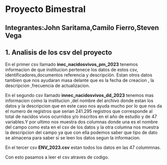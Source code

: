 # Proyecto Bimestral
## Integrantes:John Saritama,Camilo Fierro,Steven Vega

## 1. Analisis de los csv del proyecto
En el primer csv llamado **inec_nacidosvivos_pm_2023** tenemos informacion de que institucion pertenece los datos de estos csv, identificadores,documentos referencia y descripción.
Estan otros datos tambien que nos ayudaran masa delante que es la fecha de creacion , la descripcion ,frecuencia de actualizacion.

En el segundo csv llamado **innec_nacidosvivos_dd_2023** tenemos mas informacion como la institucion ,del nombre del archivo donde estan los datos y la descripcion que en este caso nos ayuda mucho por lo que nos da el
numero de registros  que serian  241.295 registros que corresponde al total de nacidos vivos ocurridos y/o inscritos en el año de estudio y de 47 variables.Y por ultimo nos muestra dos  columnas donde una es el nombre del campo como esta en el csv de los datos y la otra columna nos muestra la descripcion del campo ya que con ella podemos saber que tipo de dato se 
almacena para saber si se leen los datos  segun la informacion.

En el tercer csv  **ENV_2023.csv**  estan todos los datos en las 47  colummnas.

Con esto pasamos a leer el csv atraves de codigo.


